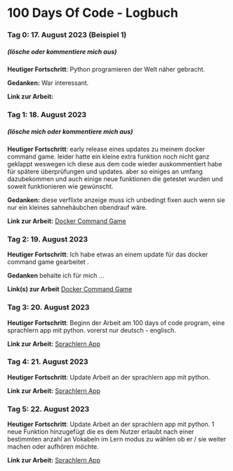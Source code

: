 # 100 Days Of Code - Logbuch

### Tag 0: 17. August 2023 (Beispiel 1)
##### (lösche oder kommentiere mich aus)

**Heutiger Fortschritt**: Python programieren der Welt näher gebracht.

**Gedanken:** War interessant.

**Link zur Arbeit:** 

### Tag 1: 18. August 2023
##### (lösche mich oder kommentiere mich aus)

**Heutiger Fortschritt**: early release eines updates zu meinem docker command game. leider hatte ein kleine extra funktion noch nicht ganz geklappt weswegen ich diese aus dem code wieder auskommentiert habe für spätere überprüfungen und updates. aber so einiges an umfang dazubekommen und auch einige neue funktionen die getestet wurden und soweit funktionieren wie gewünscht.

**Gedanken:** diese verflixte anzeige muss ich unbedingt fixen auch wenn sie nur ein kleines sahnehäubchen obendrauf wäre.

**Link zur Arbeit:** [Docker Command Game](https://github.com/Satisfraction/Docker-Command-Game)


### Tag 2: 19. August 2023 

**Heutiger Fortschritt**: Ich habe etwas an einem update für das docker command game gearbeitet .

**Gedanken** behalte ich für mich ...

**Link(s) zur Arbeit**
[Docker Command Game](https://github.com/Satisfraction/Docker-Command-Game)

### Tag 3: 20. August 2023

**Heutiger Fortschritt**: Beginn der Arbeit am 100 days of code program, eine sprachlern app mit python. vorerst nur deutsch - englisch.

**Link zur Arbeit:** [Sprachlern App](https://github.com/Satisfraction/SprachlernApp)

### Tag 4: 21. August 2023

**Heutiger Fortschritt**: Update Arbeit an der sprachlern app mit python.

**Link zur Arbeit:** [Sprachlern App](https://github.com/Satisfraction/SprachlernApp)

### Tag 5: 22. August 2023

**Heutiger Fortschritt**: Update Arbeit an der sprachlern app mit python. 1 neue Funktion hinzugefügt die es dem Nutzer erlaubt nach einer bestimmten anzahl an Vokabeln im Lern modus zu wählen ob er / sie weiter machen oder aufhören möchte.

**Link zur Arbeit:** [Sprachlern App](https://github.com/Satisfraction/SprachlernApp)
